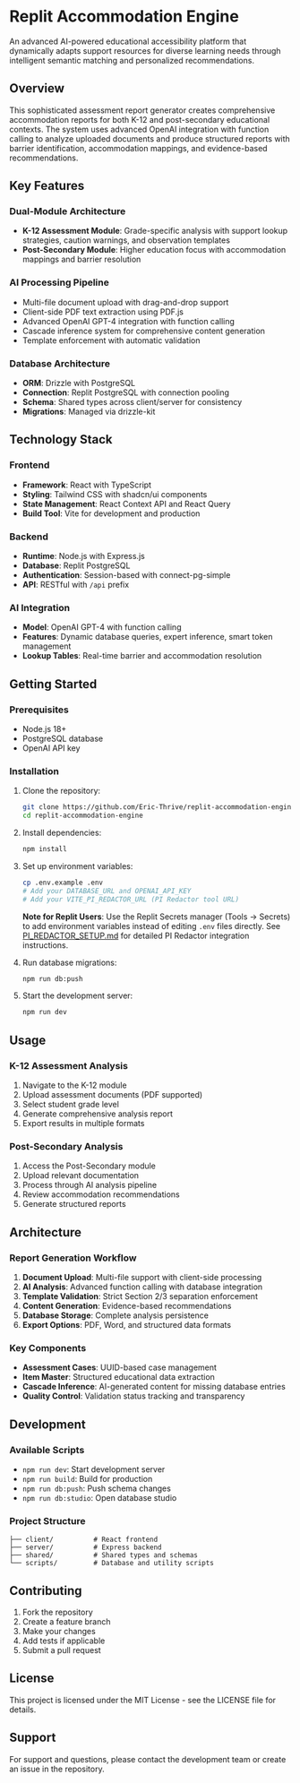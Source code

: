 # Replit Accommodation Engine

An advanced AI-powered educational accessibility platform that dynamically adapts support resources for diverse learning needs through intelligent semantic matching and personalized recommendations.

## Overview

This sophisticated assessment report generator creates comprehensive accommodation reports for both K-12 and post-secondary educational contexts. The system uses advanced OpenAI integration with function calling to analyze uploaded documents and produce structured reports with barrier identification, accommodation mappings, and evidence-based recommendations.

## Key Features

### Dual-Module Architecture
- **K-12 Assessment Module**: Grade-specific analysis with support lookup strategies, caution warnings, and observation templates
- **Post-Secondary Module**: Higher education focus with accommodation mappings and barrier resolution

### AI Processing Pipeline
- Multi-file document upload with drag-and-drop support
- Client-side PDF text extraction using PDF.js
- Advanced OpenAI GPT-4 integration with function calling
- Cascade inference system for comprehensive content generation
- Template enforcement with automatic validation

### Database Architecture
- **ORM**: Drizzle with PostgreSQL
- **Connection**: Replit PostgreSQL with connection pooling
- **Schema**: Shared types across client/server for consistency
- **Migrations**: Managed via drizzle-kit

## Technology Stack

### Frontend
- **Framework**: React with TypeScript
- **Styling**: Tailwind CSS with shadcn/ui components
- **State Management**: React Context API and React Query
- **Build Tool**: Vite for development and production

### Backend
- **Runtime**: Node.js with Express.js
- **Database**: Replit PostgreSQL
- **Authentication**: Session-based with connect-pg-simple
- **API**: RESTful with `/api` prefix

### AI Integration
- **Model**: OpenAI GPT-4 with function calling
- **Features**: Dynamic database queries, expert inference, smart token management
- **Lookup Tables**: Real-time barrier and accommodation resolution

## Getting Started

### Prerequisites
- Node.js 18+ 
- PostgreSQL database
- OpenAI API key

### Installation

1. Clone the repository:
   ```bash
   git clone https://github.com/Eric-Thrive/replit-accommodation-engine.git
   cd replit-accommodation-engine
   ```

2. Install dependencies:
   ```bash
   npm install
   ```

3. Set up environment variables:
   ```bash
   cp .env.example .env
   # Add your DATABASE_URL and OPENAI_API_KEY
   # Add your VITE_PI_REDACTOR_URL (PI Redactor tool URL)
   ```
   
   **Note for Replit Users**: Use the Replit Secrets manager (Tools → Secrets) to add environment variables instead of editing `.env` files directly. See [PI_REDACTOR_SETUP.md](PI_REDACTOR_SETUP.md) for detailed PI Redactor integration instructions.

4. Run database migrations:
   ```bash
   npm run db:push
   ```

5. Start the development server:
   ```bash
   npm run dev
   ```

## Usage

### K-12 Assessment Analysis
1. Navigate to the K-12 module
2. Upload assessment documents (PDF supported)
3. Select student grade level
4. Generate comprehensive analysis report
5. Export results in multiple formats

### Post-Secondary Analysis
1. Access the Post-Secondary module
2. Upload relevant documentation
3. Process through AI analysis pipeline
4. Review accommodation recommendations
5. Generate structured reports

## Architecture

### Report Generation Workflow
1. **Document Upload**: Multi-file support with client-side processing
2. **AI Analysis**: Advanced function calling with database integration
3. **Template Validation**: Strict Section 2/3 separation enforcement
4. **Content Generation**: Evidence-based recommendations
5. **Database Storage**: Complete analysis persistence
6. **Export Options**: PDF, Word, and structured data formats

### Key Components
- **Assessment Cases**: UUID-based case management
- **Item Master**: Structured educational data extraction
- **Cascade Inference**: AI-generated content for missing database entries
- **Quality Control**: Validation status tracking and transparency

## Development

### Available Scripts
- `npm run dev`: Start development server
- `npm run build`: Build for production
- `npm run db:push`: Push schema changes
- `npm run db:studio`: Open database studio

### Project Structure
```
├── client/          # React frontend
├── server/          # Express backend
├── shared/          # Shared types and schemas
└── scripts/         # Database and utility scripts
```

## Contributing

1. Fork the repository
2. Create a feature branch
3. Make your changes
4. Add tests if applicable
5. Submit a pull request

## License

This project is licensed under the MIT License - see the LICENSE file for details.

## Support

For support and questions, please contact the development team or create an issue in the repository.